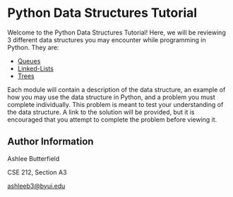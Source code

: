 # Python Data Structures Tutorial

Welcome to the Python Data Structures Tutorial! Here, we will be reviewing 3 different data structures you may encounter while programming in Python. They are:

- [Queues](1-queues.md)
- [Linked-Lists](2-linked_lists.md)
- [Trees](3-trees.md)

Each module will contain a description of the data structure, an example of how you may use the data structure in Python, and a problem you must complete individually. This problem is meant to test your understanding of the data structure. A link to the solution will be provided, but it is encouraged that you attempt to complete the problem before viewing it.  

## Author Information

Ashlee Butterfield

CSE 212, Section A3

ashleeb3@byui.edu

